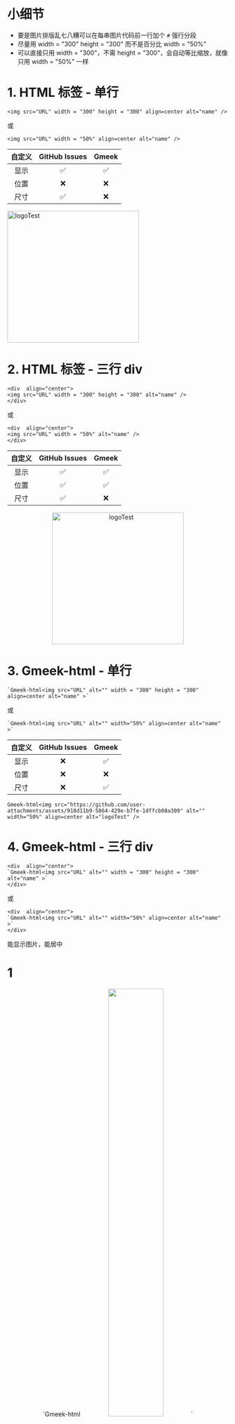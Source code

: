 # 小细节
- 要是图片排版乱七八糟可以在每串图片代码前一行加个 `#` 强行分段
- 尽量用 width = "300" height = "300" 而不是百分比 width = "50%"
- 可以直接只用 width = "300"，不需 height = "300"，会自动等比缩放，就像只用 width = "50%" 一样

# 1. HTML 标签 - 单行
```
<img src="URL" width = "300" height = "300" align=center alt="name" />
```
或
```
<img src="URL" width = "50%" align=center alt="name" />
```

| 自定义 | GitHub Issues | Gmeek |
| :------: | :--------------: | :-------: |
| 显示     | ✅                 | ✅      |
| 位置     | ❌                 | ❌      |
| 尺寸     | ✅                 | ❌      |

<img src="https://github.com/user-attachments/assets/918d11b9-5864-429e-b7fe-1dffcb08a309" width = "300" height = "300" align=center alt="logoTest" />


# 2. HTML 标签 - 三行 div
```
<div  align="center">    
<img src="URL" width = "300" height = "300" alt="name" />
</div>
```
或
```
<div  align="center">    
<img src="URL" width = "50%" alt="name" />
</div>
```

| 自定义 | GitHub Issues | Gmeek |
| :------: | :--------------: | :-------: |
| 显示     | ✅                 | ✅      |
| 位置     | ✅                 | ✅      |
| 尺寸     | ✅                 | ❌      |

<div  align="center">    
<img src="https://github.com/user-attachments/assets/918d11b9-5864-429e-b7fe-1dffcb08a309" width = "300" height = "300" alt="logoTest" />
</div>


# 3. Gmeek-html - 单行
```
`Gmeek-html<img src="URL" alt="" width = "300" height = "300" align=center alt="name" >`
```
或
```
`Gmeek-html<img src="URL" alt="" width="50%" align=center alt="name" >`
```

| 自定义 | GitHub Issues | Gmeek |
| :------: | :--------------: | :-------: |
| 显示     | ❌                 | ✅      |
| 位置     | ❌                 | ❌      |
| 尺寸     | ❌                 | ✅      |

`Gmeek-html<img src="https://github.com/user-attachments/assets/918d11b9-5864-429e-b7fe-1dffcb08a309" alt="" width="50%" align=center alt="logoTest" />`


# 4. Gmeek-html - 三行 div
```
<div  align="center">   
`Gmeek-html<img src="URL" alt="" width = "300" height = "300" alt="name" >`
</div>
```
或
```
<div  align="center">   
`Gmeek-html<img src="URL" alt="" width="50%" align=center alt="name" >`
</div>
```
能显示图片，能居中

# 1
<div  align="center">   
`Gmeek-html<img src="https://github.com/user-attachments/assets/918d11b9-5864-429e-b7fe-1dffcb08a309" alt="" width="50%" alt="logoTest" />`
</div>

# 2
`Gmeek-html
<div  align="center">
<img src="https://github.com/user-attachments/assets/918d11b9-5864-429e-b7fe-1dffcb08a309" alt="" width="50%" alt="logoTest" />
</div>
`

# 5. GitHub Issues Original with div center
完全无效
<div  align="center">    
![Image](https://github.com/user-attachments/assets/918d11b9-5864-429e-b7fe-1dffcb08a309)
</div>

# 7. GitHub Issues Original with =size
完全无效
![Image](https://github.com/user-attachments/assets/918d11b9-5864-429e-b7fe-1dffcb08a309 =300x300)

# 8. GitHub Issues Original with CSS
图片能显示但 CSS 后缀无效
![Image](https://github.com/user-attachments/assets/918d11b9-5864-429e-b7fe-1dffcb08a309){:height="50%" width="50%"}







